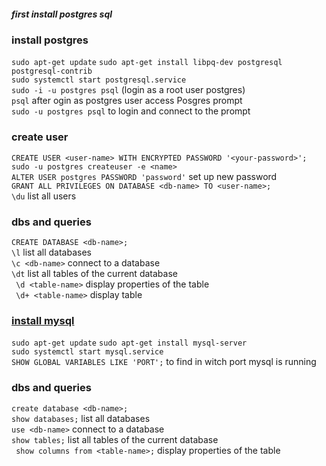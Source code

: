 ##### first install postgres sql <br/>

### install postgres
```sudo apt-get update```
```sudo apt-get install libpq-dev postgresql postgresql-contrib``` <br/>
```sudo systemctl start postgresql.service``` <br/>
```sudo -i -u postgres psql``` (login as a root user postgres) <br/>
```psql``` after ogin as postgres user access Posgres prompt <br/>
```sudo -u postgres psql``` to login and connect to the prompt <br/>

### create user
```CREATE USER <user-name> WITH ENCRYPTED PASSWORD '<your-password>';```<br/>
```sudo -u postgres createuser -e <name>```<br/>
```ALTER USER postgres PASSWORD 'password'``` set up new password<br/>
```GRANT ALL PRIVILEGES ON DATABASE <db-name> TO <user-name>;```<br/>
```\du``` list all users <br/>


### dbs and queries
```CREATE DATABASE <db-name>;``` <br/>
``` \l ``` list all databases <br/>
```\c <db-name>``` connect to a database <br/>
```\dt``` list all tables of the current database <br/>
``` \d <table-name>``` display properties of the table <br/>
``` \d+ <table-name>``` display table <br/>

### [install mysql](https://github.com/extrawurst/gitui)<br/>
```sudo apt-get update```
```sudo apt-get install mysql-server``` <br/>
```sudo systemctl start mysql.service``` <br/>
``` SHOW GLOBAL VARIABLES LIKE 'PORT'; ``` to find in witch port mysql is running<br/>

### dbs and queries
```create database <db-name>;``` <br/>
``` show databases; ``` list all databases <br/>
```use <db-name>``` connect to a database <br/>
```show tables;``` list all tables of the current database <br/>
``` show columns from <table-name>;``` display properties of the table <br/>

